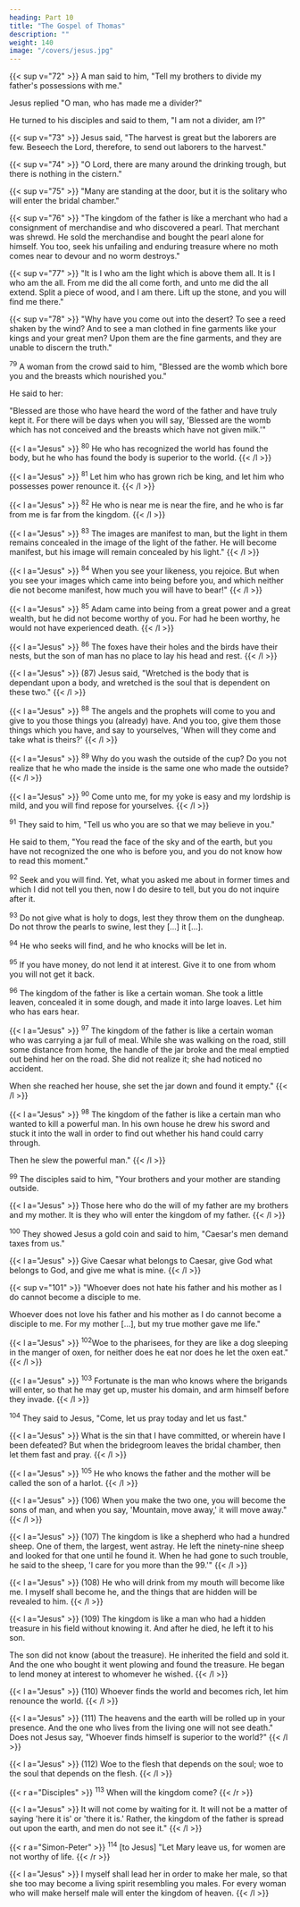 ```yaml
---
heading: Part 10
title: "The Gospel of Thomas" 
description: ""
weight: 140
image: "/covers/jesus.jpg"
---
```



{{< sup v="72" >}} A man said to him, "Tell my brothers to divide my father's possessions with me."

Jesus replied "O man, who has made me a divider?"

He turned to his disciples and said to them, "I am not a divider, am I?"

{{< sup v="73" >}} Jesus said, "The harvest is great but the laborers are few. Beseech the Lord, therefore, to send out laborers to the harvest."

{{< sup v="74" >}} "O Lord, there are many around the drinking trough, but there is nothing in the cistern."

{{< sup v="75" >}} "Many are standing at the door, but it is the solitary who will enter the bridal chamber."

{{< sup v="76" >}} "The kingdom of the father is like a merchant who had a consignment of merchandise and who discovered a pearl. That merchant was shrewd. He sold the merchandise and bought the pearl alone for himself. You too, seek his unfailing and enduring treasure where no moth comes near to devour and no worm destroys."

{{< sup v="77" >}} "It is I who am the light which is above them all. It is I who am the all. From me did the all come forth, and unto me did the all extend. Split a piece of wood, and I am there. Lift up the stone, and you will find me there."

{{< sup v="78" >}} "Why have you come out into the desert? To see a reed shaken by the wind? And to see a man clothed in fine garments like your kings and your great men? Upon them are the fine garments, and they are unable to discern the truth."

<sup>79</sup> A woman from the crowd said to him, "Blessed are the womb which bore you and the breasts which nourished you."

He said to her:

"Blessed are those who have heard the word of the father and have truly kept it. For there will be days when you will say, 'Blessed are the womb which has not conceived and the breasts which have not given milk.'"

{{< l a="Jesus" >}}
<sup>80</sup> He who has recognized the world has found the body, but he who has found the body is superior to the world.
{{< /l >}}

{{< l a="Jesus" >}}
<sup>81</sup> Let him who has grown rich be king, and let him who possesses power renounce it.
{{< /l >}}

{{< l a="Jesus" >}}
<sup>82</sup> He who is near me is near the fire, and he who is far from me is far from the kingdom.
{{< /l >}}

{{< l a="Jesus" >}}
<sup>83</sup> The images are manifest to man, but the light in them remains concealed in the image of the light of the father. He will become manifest, but his image will remain concealed by his light."
{{< /l >}}

{{< l a="Jesus" >}}
<sup>84</sup>  When you see your likeness, you rejoice. But when you see your images which came into being before you, and which neither die not become manifest, how
much you will have to bear!" 
{{< /l >}}

{{< l a="Jesus" >}}
<sup>85</sup>  Adam came into being from a great power and a great wealth, but he did not become worthy of you. For had he been worthy, he would not have experienced death.
{{< /l >}}

{{< l a="Jesus" >}}
<sup>86</sup> The foxes have their holes and the birds have their nests, but the son of man has no place to lay his head and rest.
{{< /l >}}

{{< l a="Jesus" >}}
(87) Jesus said, "Wretched is the body that is dependant upon a body, and wretched is the soul that is dependent on these two."
{{< /l >}}

{{< l a="Jesus" >}}
<sup>88</sup> The angels and the prophets will come to you and give to you those things you (already) have. And you too, give them those things which you have, and say to yourselves, 'When will they come and take what is theirs?'
{{< /l >}}

{{< l a="Jesus" >}}
<sup>89</sup> Why do you wash the outside of the cup? Do you not realize that he who made the inside is the same one who made the outside?
{{< /l >}}

{{< l a="Jesus" >}}
<sup>90</sup>  Come unto me, for my yoke is easy and my lordship is mild, and you will find repose for yourselves.
{{< /l >}}

<sup>91</sup> They said to him, "Tell us who you are so that we may believe in you."

He said to them, "You read the face of the sky and of the earth, but you have not recognized the one who is before you, and you do not know how to read this moment."

<sup>92</sup> Seek and you will find. Yet, what you asked me about in former times and which I did not tell you then, now I do desire to tell, but you do not inquire after it.

<sup>93</sup> Do not give what is holy to dogs, lest they throw them on the dungheap. Do not throw the pearls to swine, lest they [...] it [...].

<sup>94</sup> He who seeks will find, and he who knocks will be let in.

<sup>95</sup> If you have money, do not lend it at interest. Give it to one from whom you will not get it back.

<sup>96</sup> The kingdom of the father is like a certain woman. She took a little leaven, concealed it in some dough, and made it into large loaves. Let him who has ears hear.

{{< l a="Jesus" >}}
<sup>97</sup> The kingdom of the father is like a certain woman who was carrying a jar full of meal. While she was walking on the road, still some distance from home, the handle of the jar broke and the meal emptied out behind her on the road. She did not realize it; she had noticed no accident. 

When she reached her house, she set the jar down and found it empty."
{{< /l >}}

{{< l a="Jesus" >}}
<sup>98</sup> The kingdom of the father is like a certain man who wanted to kill a powerful man. In his own house he drew his sword and stuck it into the wall in order to find out whether his hand could carry through. 

Then he slew the powerful man."
{{< /l >}}

<sup>99</sup> The disciples said to him, "Your brothers and your mother are standing outside.

{{< l a="Jesus" >}}
Those here who do the will of my father are my brothers and my mother. It is they who will enter the kingdom of my father.
{{< /l >}}


<sup>100</sup> They showed Jesus a gold coin and said to him, "Caesar's men demand taxes from us."

{{< l a="Jesus" >}}
Give Caesar what belongs to Caesar, give God what belongs to God, and give me what is mine.
{{< /l >}}


{{< sup v="101" >}} "Whoever does not hate his father and his mother as I do cannot become a disciple to me. 

Whoever does not love his father and his mother as I do cannot become a disciple to me. For my mother [...], but my true mother gave me life."

{{< l a="Jesus" >}}
<sup>102</sup>Woe to the pharisees, for they are like a dog sleeping in the manger of oxen, for neither does he eat nor does he let the oxen eat."
{{< /l >}}


{{< l a="Jesus" >}}
<sup>103</sup> Fortunate is the man who knows where the brigands will enter, so that he may get up, muster his domain, and arm himself before they invade.
{{< /l >}}


<sup>104</sup> They said to Jesus, "Come, let us pray today and let us fast." 

{{< l a="Jesus" >}}
What is the sin that I have committed, or wherein have I been defeated? But when the bridegroom leaves the bridal chamber, then let them fast and pray.
{{< /l >}}

{{< l a="Jesus" >}}
<sup>105</sup> He who knows the father and the mother will be called the son of a harlot.
{{< /l >}}

{{< l a="Jesus" >}}
(106) When you make the two one, you will become the sons of man, and when you say, 'Mountain, move away,' it will move away."
{{< /l >}}

{{< l a="Jesus" >}}
(107) The kingdom is like a shepherd who had a hundred sheep. One of them, the largest, went astray. He left the ninety-nine sheep and looked for that one until he found it. When he had gone to such trouble, he said to the sheep, 'I care for you more than the 99.'"
{{< /l >}}

{{< l a="Jesus" >}}
(108) He who will drink from my mouth will become like me. I myself shall become he, and the things that are hidden will be revealed to him.
{{< /l >}}


{{< l a="Jesus" >}}
(109) The kingdom is like a man who had a hidden treasure in his field without knowing it. And after he died, he left it to his son. 

The son did not know (about the treasure). He inherited the field and sold it. And the one who bought it went plowing and found the treasure. He began to lend money at interest to whomever he wished.
{{< /l >}}

{{< l a="Jesus" >}}
(110) Whoever finds the world and becomes rich, let him renounce the world.
{{< /l >}}

{{< l a="Jesus" >}}
(111) The heavens and the earth will be rolled up in your presence. And the one who lives from the living one will not see death." Does not Jesus say, "Whoever finds himself is superior to the world?"
{{< /l >}}

{{< l a="Jesus" >}}
(112) Woe to the flesh that depends on the soul; woe to the soul that depends on the flesh.
{{< /l >}}


{{< r a="Disciples" >}}
<sup>113</sup> When will the kingdom come?
{{< /r >}}

{{< l a="Jesus" >}}
It will not come by waiting for it. It will not be a matter of saying 'here it is' or 'there it is.' Rather, the kingdom of the father is spread out upon the earth, and men do not see it."
{{< /l >}}

{{< r a="Simon-Peter" >}}
<sup>114</sup>  [to Jesus] "Let Mary leave us, for women are not worthy of life.
{{< /r >}}


{{< l a="Jesus" >}}
I myself shall lead her in order to make her male, so that she too may become a living spirit resembling you males. For every woman who will make herself male will enter the kingdom of heaven.
{{< /l >}}
